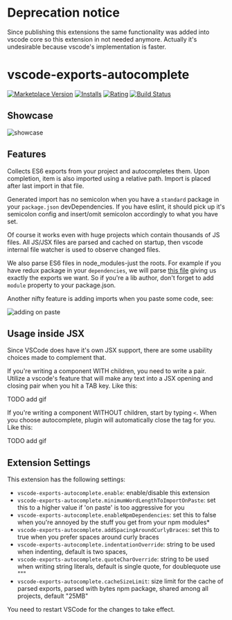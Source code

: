 # Deprecation notice

Since publishing this extensions the same functionality was added into vscode core so this extension in not needed anymore. Actually it's undesirable because vscode's implementation is faster. 

# vscode-exports-autocomplete

[![Marketplace Version](https://vsmarketplacebadge.apphb.com/version/capaj.vscode-exports-autocomplete.svg)](https://marketplace.visualstudio.com/items?itemName=capaj.vscode-exports-autocomplete) [![Installs](https://vsmarketplacebadge.apphb.com/installs/capaj.vscode-exports-autocomplete.svg)](https://marketplace.visualstudio.com/items?itemName=capaj.vscode-exports-autocomplete) [![Rating](https://vsmarketplacebadge.apphb.com/rating/capaj.vscode-exports-autocomplete.svg)](https://marketplace.visualstudio.com/items?itemName=capaj.vscode-exports-autocomplete) [![Build Status](https://travis-ci.org/capaj/vscode-exports-autocomplete.svg?branch=master)](https://travis-ci.org/capaj/vscode-exports-autocomplete)

## Showcase

![showcase](images/showcase.gif)

## Features
Collects ES6 exports from your project and autocompletes them. Upon completion, item is also imported using a relative path. Import is placed after last import in that file.

Generated import has no semicolon when you have a `standard` package in your `package.json` devDependencies. If you have eslint, it should pick up it's semicolon config and insert/omit semicolon accordingly to what you have set.

Of course it works even with huge projects which contain thousands of JS files. All JS/JSX files are parsed and cached on startup, then vscode internal file watcher is used to observe changed files.

We also parse ES6 files in node_modules-just the roots. For example if you have redux package in your `dependencies`, we will parse [this file](https://github.com/reactjs/redux/blob/master/src/index.js) giving us exactly the exports we want. So if you're a lib author, don't forget to add `module` property to your package.json.

Another nifty feature is adding imports when you paste some code, see:

![adding on paste](images//add-imports-on-paste.gif)

## Usage inside JSX

Since VSCode does have it's own JSX support, there are some usability choices made to complement that.

If you're writing a component WITH children, you need to write a pair. Utilize a vscode's feature that will make any text into a JSX opening and closing pair when you hit a TAB key. Like this:

TODO add gif

If you're writing a component WITHOUT children, start by typing `<`. When you choose autocomplete, plugin will automatically close the tag for you. Like this:

TODO add gif

## Extension Settings

This extension has the following settings:

* `vscode-exports-autocomplete.enable`: enable/disable this extension
* `vscode-exports-autocomplete.minimumWordLengthToImportOnPaste`: set this to a higher value if 'on paste' is too aggressive for you
* `vscode-exports-autocomplete.enableNpmDependencies`: set this to false when you're annoyed by the stuff you get from your npm modules*
* `vscode-exports-autocomplete.addSpacingAroundCurlyBraces`: set this to true when you prefer spaces around curly braces
* `vscode-exports-autocomplete.indentationOverride`: string to be used when indenting, default is two spaces,
* `vscode-exports-autocomplete.quoteCharOverride`: string to be used when writing string literals, default is single quote, for doublequote use "\""
* `vscode-exports-autocomplete.cacheSizeLimit`: size limit for the cache of parsed exports, parsed with bytes npm package, shared among all projects, default "25MB"

You need to restart VSCode for the changes to take effect.
